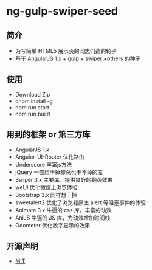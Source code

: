 # ng-gulp-swiper-seed

## 简介
 - 为写简单 HTML5 展示页的同志们造的轮子
 - 基于 AngularJS 1.x + gulp + swiper +others 的种子

## 使用
 - Download Zip
 - cnpm install -g
 - npm run start
 - npm run build

## 用到的框架 or 第三方库
 - AngularJS 1.x 
 - Angular-UI-Router 优化路由
 - Underscore 丰富js方法
 - jQuery 一直想干掉却总也干不掉的库
 - Swiper 3.x 主要库，提供良好的翻页效果
 - weUI 优化微信上浏览体验
 - Bootstrap 3.x 同样想干掉
 - sweetalert2 优化了浏览器原生 alert 等阻塞事件的体验
 - Animate 3.x 牛逼的 css 库，丰富的动效
 - AniJS 牛逼的 JS 库，为动效增加时间线
 - Odometer 优化数字显示的效果

## 开源声明
 - [MIT](LICENSE)
